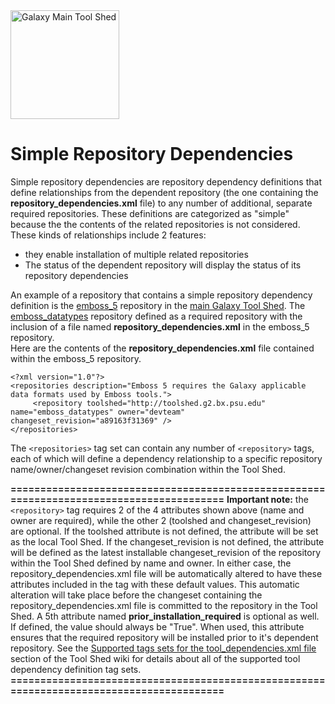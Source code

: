<div class='center'> <a href='http://toolshed.g2.bx.psu.edu'><img src="/src/Images/Logos/ToolShed.jpg" alt="Galaxy Main Tool Shed" height="174" /></a> </div>

# Simple Repository Dependencies

Simple repository dependencies are repository dependency definitions that define relationships from the dependent repository (the one containing the **repository_dependencies.xml** file) to any number of additional, separate required repositories.  These definitions are categorized as "simple" because the the contents of the related repositories is not considered.  These kinds of relationships include 2 features:

* they enable installation of multiple related repositories
* The status of the dependent repository will display the status of its repository dependencies  

An example of a repository that contains a simple repository dependency definition is the [emboss_5](http://toolshed.g2.bx.psu.edu/view/devteam/emboss_5) repository in the [main Galaxy Tool Shed](http://toolshed.g2.bx.psu.edu).  The  [emboss_datatypes](http://testtoolshed.g2.bx.psu.edu/view/devteam/emboss_datatypes) repository defined as a required repository with the inclusion of a file named **repository_dependencies.xml** in the emboss_5 repository.  
Here are the contents of the **repository_dependencies.xml** file contained within the emboss_5 repository.

```
<?xml version="1.0"?>
<repositories description="Emboss 5 requires the Galaxy applicable data formats used by Emboss tools.">
     <repository toolshed="http://toolshed.g2.bx.psu.edu" name="emboss_datatypes" owner="devteam" changeset_revision="a89163f31369" />
</repositories>
```


The `<repositories>` tag set can contain any number of `<repository>` tags, each of which will define a dependency relationship to a specific repository name/owner/changeset revision combination within the Tool Shed.

**=========================================================================================**
**Important note:** the `<repository>` tag requires 2 of the 4 attributes shown above (name and owner are required), while the other 2 (toolshed and changeset_revision) are optional.  If the toolshed attribute is not defined, the attribute will be set as the local Tool Shed.  If the changeset_revision is not defined, the attribute will be defined as the latest installable changeset_revision of the repository within the Tool Shed defined by name and owner.  In either case, the repository_dependencies.xml file will be automatically altered to have these attributes included in the tag with these default values.  This automatic alteration will take place before the changeset containing the repository_dependencies.xml file is committed to the repository in the Tool Shed.  A 5th attribute named **prior_installation_required** is optional as well.  If defined, the value should always be "True".  When used, this attribute ensures that the required repository will be installed prior to it's dependent repository.  See the [Supported tags sets for the tool_dependencies.xml file](http://wiki.galaxyproject.org/ToolShedToolFeatures#Supported_tags_sets_for_the_tool_dependencies.xml_file) section of the Tool Shed wiki for details about all of the supported tool dependency definition tag sets.
**=========================================================================================**
